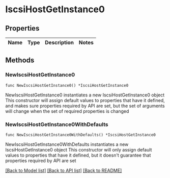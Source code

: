 # IscsiHostGetInstance0

## Properties

Name | Type | Description | Notes
------------ | ------------- | ------------- | -------------

## Methods

### NewIscsiHostGetInstance0

`func NewIscsiHostGetInstance0() *IscsiHostGetInstance0`

NewIscsiHostGetInstance0 instantiates a new IscsiHostGetInstance0 object
This constructor will assign default values to properties that have it defined,
and makes sure properties required by API are set, but the set of arguments
will change when the set of required properties is changed

### NewIscsiHostGetInstance0WithDefaults

`func NewIscsiHostGetInstance0WithDefaults() *IscsiHostGetInstance0`

NewIscsiHostGetInstance0WithDefaults instantiates a new IscsiHostGetInstance0 object
This constructor will only assign default values to properties that have it defined,
but it doesn't guarantee that properties required by API are set


[[Back to Model list]](../README.md#documentation-for-models) [[Back to API list]](../README.md#documentation-for-api-endpoints) [[Back to README]](../README.md)


